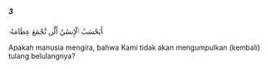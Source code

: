 ##### 3

<span class="ayah">أَيَحْسَبُ ٱلْإِنسَٰنُ أَلَّن نَّجْمَعَ عِظَامَهُۥ</span>

<span class="ayah_translation">Apakah manusia mengira, bahwa Kami tidak akan mengumpulkan (kembali) tulang belulangnya?</span>
